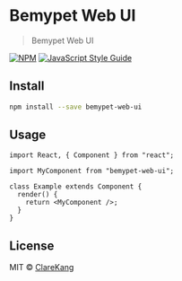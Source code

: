 # Bemypet Web UI

> Bemypet Web UI

[![NPM](https://img.shields.io/npm/v/bemypet-web-ui.svg)](https://www.npmjs.com/package/bemypet-web-ui) [![JavaScript Style Guide](https://img.shields.io/badge/code_style-standard-brightgreen.svg)](https://standardjs.com)

## Install

```bash
npm install --save bemypet-web-ui
```

## Usage

```tsx
import React, { Component } from "react";

import MyComponent from "bemypet-web-ui";

class Example extends Component {
  render() {
    return <MyComponent />;
  }
}
```

## License

MIT © [ClareKang](https://github.com/ClareKang)
